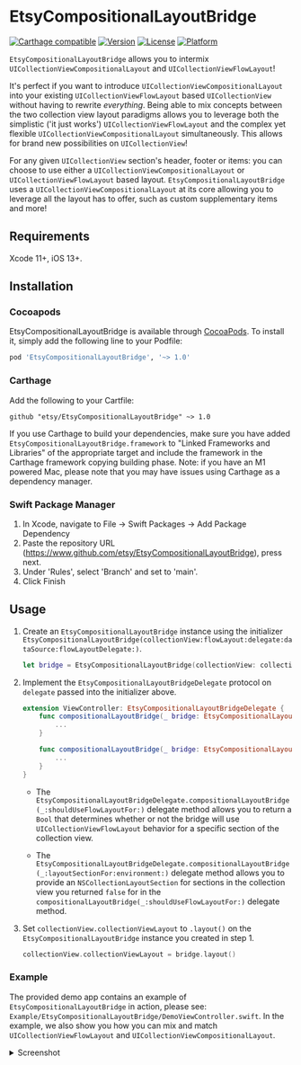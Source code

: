 # EtsyCompositionalLayoutBridge

[![Carthage compatible](https://img.shields.io/badge/Carthage-compatible-4BC51D.svg?style=flat)](https://github.com/Carthage/Carthage)
[![Version](https://img.shields.io/cocoapods/v/EtsyCompositionalLayoutBridge.svg?style=flat)](https://cocoapods.org/pods/EtsyCompositionalLayoutBridge)
[![License](https://img.shields.io/cocoapods/l/EtsyCompositionalLayoutBridge.svg?style=flat)](https://cocoapods.org/pods/EtsyCompositionalLayoutBridge)
[![Platform](https://img.shields.io/cocoapods/p/EtsyCompositionalLayoutBridge.svg?style=flat)](https://cocoapods.org/pods/EtsyCompositionalLayoutBridge)

`EtsyCompositionalLayoutBridge` allows you to intermix  `UICollectionViewCompositionalLayout` and `UICollectionViewFlowLayout`! 

It's perfect if you want to introduce `UICollectionViewCompositionalLayout` into your existing `UICollectionViewFlowLayout` based `UICollectionView` without having to rewrite _everything_. Being able to mix concepts between the two collection view layout paradigms allows you to leverage both the simplistic ('it just works') `UICollectionViewFlowLayout` and the complex yet flexible `UICollectionViewCompositionalLayout` simultaneously. This allows for brand new possibilities on `UICollectionView`! 

For any given `UICollectionView` section's header, footer or items: you can choose to use either a `UICollectionViewCompositionalLayout` or `UICollectionViewFlowLayout` based layout. `EtsyCompositionalLayoutBridge` uses a `UICollectionViewCompositionalLayout` at its core allowing you to leverage all the layout has to offer, such as custom supplementary items and more!

## Requirements

Xcode 11+, iOS 13+. 

## Installation

### Cocoapods

EtsyCompositionalLayoutBridge is available through [CocoaPods](https://cocoapods.org). To install
it, simply add the following line to your Podfile:

```ruby
pod 'EtsyCompositionalLayoutBridge', '~> 1.0'
```

### Carthage
Add the following to your Cartfile:
```
github "etsy/EtsyCompositionalLayoutBridge" ~> 1.0
```
If you use Carthage to build your dependencies, make sure you have added `EtsyCompositionalLayoutBridge.framework` to "Linked Frameworks and Libraries" of the appropriate target and include the framework in the Carthage framework copying building phase. Note: if you have an M1 powered Mac, please note that you may have issues using Carthage as a dependency manager.   

### Swift Package Manager

1. In Xcode, navigate to File -> Swift Packages -> Add Package Dependency
2. Paste the repository URL (https://www.github.com/etsy/EtsyCompositionalLayoutBridge), press next.
3. Under 'Rules', select 'Branch' and set to 'main'.
4. Click Finish

## Usage

1. Create an `EtsyCompositionalLayoutBridge` instance using the initializer 
    `EtsyCompositionalLayoutBridge(collectionView:flowLayout:delegate:dataSource:flowLayoutDelegate:)`.

    ```swift
    let bridge = EtsyCompositionalLayoutBridge(collectionView: collectionView, flowLayout: flowLayout, delegate: self, dataSource: self, flowLayoutDelegate: nil)

    ```

2. Implement the `EtsyCompositionalLayoutBridgeDelegate` protocol on `delegate` passed into the initializer above.

    ```swift
    extension ViewController: EtsyCompositionalLayoutBridgeDelegate { 
        func compositionalLayoutBridge(_ bridge: EtsyCompositionalLayoutBridge, shouldUseFlowLayoutFor section: Int) -> Bool {
            ...
        }

        func compositionalLayoutBridge(_ bridge: EtsyCompositionalLayoutBridge, layoutSectionFor section: Int, environment: NSCollectionLayoutEnvironment) -> NSCollectionLayoutSection? {
            ...
        }
    }
    ```
    
    * The `EtsyCompositionalLayoutBridgeDelegate.compositionalLayoutBridge(_:shouldUseFlowLayoutFor:)`
    delegate method allows you to return a `Bool` that determines whether or not the bridge will use `UICollectionViewFlowLayout`  behavior for a specific section of the collection view.
    
    * The `EtsyCompositionalLayoutBridgeDelegate.compositionalLayoutBridge(_:layoutSectionFor:environment:)`
    delegate method allows you to provide an `NSCollectionLayoutSection` for sections in the collection view you returned `false` for in the `compositionalLayoutBridge(_:shouldUseFlowLayoutFor:)` delegate method.
    
3. Set  `collectionView.collectionViewLayout` to `.layout()` on the `EtsyCompositionalLayoutBridge` instance you created in step 1.

    ```swift
    collectionView.collectionViewLayout = bridge.layout() 
    ```


### Example
The provided demo app contains an example of `EtsyCompositionalLayoutBridge` in action, please see: `Example/EtsyCompositionalLayoutBridge/DemoViewController.swift`. In the example, we also show you how you can mix and match `UICollectionViewFlowLayout` and `UICollectionViewCompositionalLayout`.

<details>
<summary>Screenshot</summary>
<p>

![image](https://user-images.githubusercontent.com/18605871/121741214-21a29200-caf6-11eb-9094-0d4196f1366b.png)

</p>
</details>

